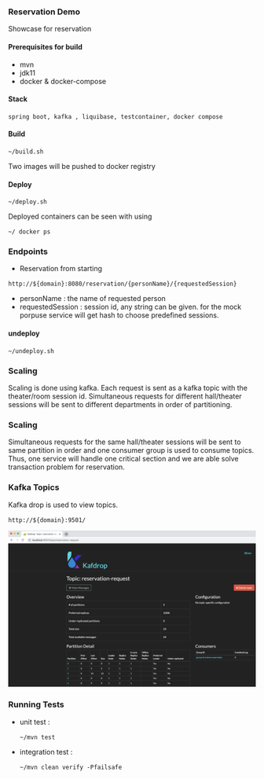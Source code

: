 ### Reservation Demo

Showcase for reservation 

#### Prerequisites for build

- mvn
- jdk11
- docker & docker-compose

#### Stack
    spring boot, kafka , liquibase, testcontainer, docker compose
    
#### Build
```
~/build.sh
```
Two images will be pushed to docker registry

#### Deploy

```
~/deploy.sh
```
Deployed containers can be seen with using 
```
~/ docker ps
```

### Endpoints
- Reservation from starting 
```
http://${domain}:8080/reservation/{personName}/{requestedSession}
```
- personName : the name of requested person
- requestedSession : session id, any string can be given. for the mock porpuse service will get hash to choose predefined sessions. 


####  undeploy
```
~/undeploy.sh
```
### Scaling
Scaling is done using kafka. Each request is sent as a kafka topic with the theater/room session id. Simultaneous requests for different hall/theater sessions will be sent to different departments in order of partitioning.


### Scaling
Simultaneous requests for the same hall/theater sessions will be sent to same partition in order and one consumer group is used to consume topics. Thus, one service will handle one critical section and we are able solve transaction problem for reservation.
 
### Kafka Topics
Kafka drop is used to view topics. 
 ```
http://${domain}:9501/
```
![Reservation](./imgs/reservation-topic.png)

### Running Tests
 - unit test : 
    ```
   ~/mvn test
   ``` 
 - integration test : 
    ```
   ~/mvn clean verify -Pfailsafe
   ``` 
